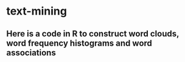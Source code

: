 # text-mining

## Here is a code in R to construct word clouds, word frequency histograms and word associations
